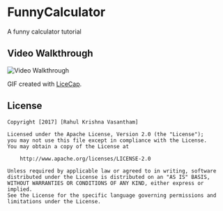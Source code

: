 # FunnyCalculator
A funny calculator tutorial


## Video Walkthrough

<img src="http://imgur.com/YVe74Jr.gif" title="Funny Calculator" width='' alt='Video Walkthrough'/>

GIF created with [LiceCap](http://www.cockos.com/licecap).

## License

    Copyright [2017] [Rahul Krishna Vasantham]

    Licensed under the Apache License, Version 2.0 (the "License");
    you may not use this file except in compliance with the License.
    You may obtain a copy of the License at

        http://www.apache.org/licenses/LICENSE-2.0

    Unless required by applicable law or agreed to in writing, software
    distributed under the License is distributed on an "AS IS" BASIS,
    WITHOUT WARRANTIES OR CONDITIONS OF ANY KIND, either express or implied.
    See the License for the specific language governing permissions and
    limitations under the License.